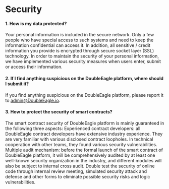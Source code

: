 # Security

#### 1. How is my data protected?
Your personal information is included in the secure network. Only a few people who have special access to such systems and need to keep the information confidential can access it. In addition, all sensitive / credit information you provide is encrypted through secure socket layer (SSL) technology.
In order to maintain the security of your personal information, we have implemented various security measures when users enter, submit or access their information.

#### 2. If I find anything suspicious on the DoubleEagle platform, where should I submit it?
If you find anything suspicious on the DoubleEagle platform, please report it to admin@DoubleEagle.io.


#### 3. How to protect the security of smart contracts?
The smart contract security of DoubleEagle platform is mainly guaranteed in the following three aspects:
Experienced contract developers: all DoubleEagle contract developers have extensive industry experience. They are very familiar with various disclosed contract loopholes. In technical cooperation with other teams, they found various security vulnerabilities.
Multiple audit mechanism: before the formal launch of the smart contract of DoubleEagle platform, it will be comprehensively audited by at least one well-known security organization in the industry, and different modules will also be subject to internal cross audit. Double test the security of online code through internal review meeting, simulated security attack and defense and other forms to eliminate possible security risks and logic vulnerabilities.   
